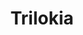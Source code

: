---
title: Trilokia
github: https://github.com/Trilokia
mode: dark
transition: 1s
score: 39.7
archetype:
- Minimalistic
---